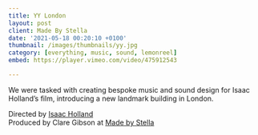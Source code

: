 ```yaml
---
title: YY London
layout: post
client: Made By Stella
date: '2021-05-18 00:20:10 +0100'
thumbnail: /images/thumbnails/yy.jpg
category: [everything, music, sound, lemonreel]
embed: https://player.vimeo.com/video/475912543

---
```


We were tasked with creating bespoke music and sound design for Isaac Holland’s film, introducing a new landmark building in London.

Directed by [Isaac Holland](https://www.isaacholland.com/)<br>
Produced by Clare Gibson at [Made by Stella](https://madebystella.co/)

